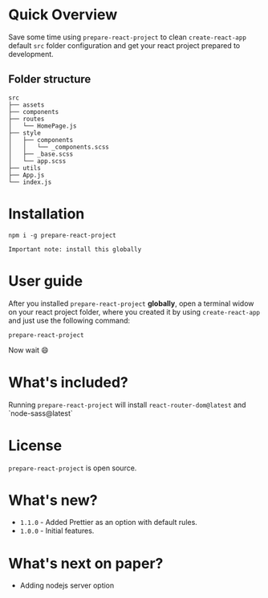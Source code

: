 # Quick Overview

Save some time using `prepare-react-project` to clean `create-react-app` default `src` folder configuration and get your react project prepared to development.

## Folder structure

```
src
├── assets
├── components
├── routes
│   └── HomePage.js
├── style
│   ├── components
│   │   └── _components.scss
│   ├── _base.scss
│   └── app.scss
├── utils
├── App.js
└── index.js
```

# Installation

```
npm i -g prepare-react-project
```

`Important note: install this globally`

# User guide

After you installed `prepare-react-project` **globally**, open a terminal widow on your react project folder, where you created it by using `create-react-app` and just use the following command:

```
prepare-react-project
```

Now wait 😄

# What's included?

Running `prepare-react-project` will install `react-router-dom@latest` and \`node-sass@latest`

# License

`prepare-react-project` is open source.

# What's new?

-   `1.1.0` - Added Prettier as an option with default rules.
-   `1.0.0` - Initial features.

# What's next on paper?

-   Adding nodejs server option
